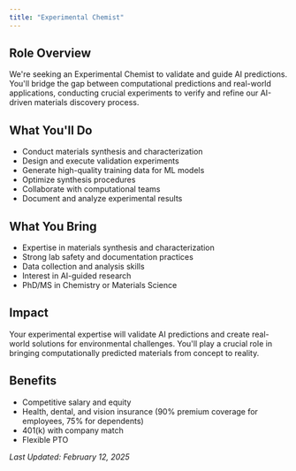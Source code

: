 ```yaml
---
title: "Experimental Chemist"
---
```

## Role Overview
We're seeking an Experimental Chemist to validate and guide AI predictions. You'll bridge the gap between computational predictions and real-world applications, conducting crucial experiments to verify and refine our AI-driven materials discovery process.

## What You'll Do
- Conduct materials synthesis and characterization
- Design and execute validation experiments
- Generate high-quality training data for ML models
- Optimize synthesis procedures
- Collaborate with computational teams
- Document and analyze experimental results

## What You Bring
- Expertise in materials synthesis and characterization
- Strong lab safety and documentation practices
- Data collection and analysis skills
- Interest in AI-guided research
- PhD/MS in Chemistry or Materials Science

## Impact
Your experimental expertise will validate AI predictions and create real-world solutions for environmental challenges. You'll play a crucial role in bringing computationally predicted materials from concept to reality.

## Benefits
- Competitive salary and equity
- Health, dental, and vision insurance (90% premium coverage for employees, 75% for dependents)
- 401(k) with company match
- Flexible PTO

*Last Updated: February 12, 2025*
